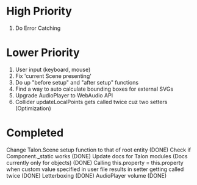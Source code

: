 # High Priority

1. Do Error Catching

# Lower Priority

1. User input (keyboard, mouse)
2. Fix 'current Scene presenting'
3. Do up "before setup" and "after setup" functions
4. Find a way to auto calculate bounding boxes for external SVGs
5. Upgrade AudioPlayer to WebAudio API
6. Collider updateLocalPoints gets called twice cuz two setters (Optimization)

# Completed

Change Talon.Scene setup function to that of root entity (DONE)
Check if Component.\_static works (DONE)
Update docs for Talon modules (Docs currently only for objects) (DONE)
Calling this.property = this.property when custom value specified in user file results in setter getting called twice (DONE)
Letterboxing (DONE)
AudioPlayer volume (DONE)
